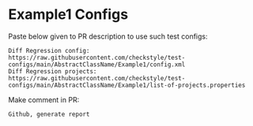 # Example1 Configs
Paste below given to PR description to use such test configs:
```
Diff Regression config: https://raw.githubusercontent.com/checkstyle/test-configs/main/AbstractClassName/Example1/config.xml
Diff Regression projects: https://raw.githubusercontent.com/checkstyle/test-configs/main/AbstractClassName/Example1/list-of-projects.properties
```
Make comment in PR:
```
Github, generate report
```
